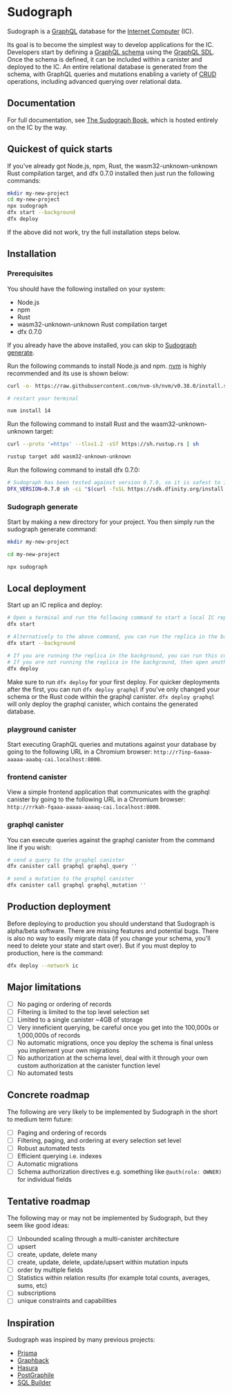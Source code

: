 # Sudograph

Sudograph is a [GraphQL](https://graphql.org/) database for the [Internet Computer](https://dfinity.org/) (IC).

Its goal is to become the simplest way to develop applications for the IC. Developers start by defining a [GraphQL schema](https://graphql.org/learn/schema/) using the [GraphQL SDL](https://www.digitalocean.com/community/tutorials/graphql-graphql-sdl). Once the schema is defined, it can be included within a canister and deployed to the IC. An entire relational database is generated from the schema, with GraphQL queries and mutations enabling a variety of [CRUD](https://en.wikipedia.org/wiki/Create,_read,_update_and_delete) operations, including advanced querying over relational data.

## Documentation

For full documentation, see [The Sudograph Book](), which is hosted entirely on the IC by the way.

## Quickest of quick starts

If you've already got Node.js, npm, Rust, the wasm32-unknown-unknown Rust compilation target, and dfx 0.7.0 installed then just run the following commands:

```bash
mkdir my-new-project
cd my-new-project
npx sudograph
dfx start --background
dfx deploy
```

If the above did not work, try the full installation steps below.

## Installation

### Prerequisites

You should have the following installed on your system:

* Node.js
* npm
* Rust
* wasm32-unknown-unknown Rust compilation target
* dfx 0.7.0

If you already have the above installed, you can skip to [Sudograph generate](#sudograph-generate).

Run the following commands to install Node.js and npm. [nvm](https://github.com/nvm-sh/nvm) is highly recommended and its use is shown below:

```bash
curl -o- https://raw.githubusercontent.com/nvm-sh/nvm/v0.38.0/install.sh | bash

# restart your terminal

nvm install 14
```

Run the following command to install Rust and the wasm32-unknown-unknown target:

```bash
curl --proto '=https' --tlsv1.2 -sSf https://sh.rustup.rs | sh

rustup target add wasm32-unknown-unknown
```

Run the following command to install dfx 0.7.0:

```bash
# Sudograph has been tested against version 0.7.0, so it is safest to install that specific version for now
DFX_VERSION=0.7.0 sh -ci "$(curl -fsSL https://sdk.dfinity.org/install.sh)"
```

### Sudograph generate

Start by making a new directory for your project. You then simply run the sudograph generate command:

```bash
mkdir my-new-project

cd my-new-project

npx sudograph
```

## Local deployment

Start up an IC replica and deploy:

```bash
# Open a terminal and run the following command to start a local IC replica
dfx start

# Alternatively to the above command, you can run the replica in the background
dfx start --background

# If you are running the replica in the background, you can run this command within the same terminal as the dfx start --background command
# If you are not running the replica in the background, then open another terminal and run this command from the root directory of your project
dfx deploy
```

Make sure to run `dfx deploy` for your first deploy. For quicker deployments after the first, you can run `dfx deploy graphql` if you've only changed your schema or the Rust code within the graphql canister. `dfx deploy graphql` will only deploy the graphql canister, which contains the generated database.

### playground canister

Start executing GraphQL queries and mutations against your database by going to the following URL in a Chromium browser: `http://r7inp-6aaaa-aaaaa-aaabq-cai.localhost:8000`.

### frontend canister

View a simple frontend application that communicates with the graphql canister by going to the following URL in a Chromium browser: `http://rrkah-fqaaa-aaaaa-aaaaq-cai.localhost:8000`.

### graphql canister

You can execute queries against the graphql canister from the command line if you wish:

```bash
# send a query to the graphql canister
dfx canister call graphql graphql_query ''

# send a mutation to the graphql canister
dfx canister call graphql graphql_mutation ''
```

## Production deployment

Before deploying to production you should understand that Sudograph is alpha/beta software. There are missing features and potential bugs. There is also no way to easily migrate data (if you change your schema, you'll need to delete your state and start over). But if you must deploy to production, here is the command:

```bash
dfx deploy --network ic
```

## Major limitations

- [ ] No paging or ordering of records
- [ ] Filtering is limited to the top level selection set
- [ ] Limited to a single canister ~4GB of storage
- [ ] Very inneficient querying, be careful once you get into the 100,000s or 1,000,000s of records
- [ ] No automatic migrations, once you deploy the schema is final unless you implement your own migrations
- [ ] No authorization at the schema level, deal with it through your own custom authorization at the canister function level
- [ ] No automated tests

## Concrete roadmap

The following are very likely to be implemented by Sudograph in the short to medium term future:

- [ ] Paging and ordering of records
- [ ] Filtering, paging, and ordering at every selection set level
- [ ] Robust automated tests
- [ ] Efficient querying i.e. indexes
- [ ] Automatic migrations
- [ ] Schema authorization directives e.g. something like `@auth(role: OWNER)` for individual fields 

## Tentative roadmap

The following may or may not be implemented by Sudograph, but they seem like good ideas:

- [ ] Unbounded scaling through a multi-canister architecture
- [ ] upsert
- [ ] create, update, delete many
- [ ] create, update, delete, update/upsert within mutation inputs
- [ ] order by multiple fields
- [ ] Statistics within relation results (for example total counts, averages, sums, etc)
- [ ] subscriptions
- [ ] unique constraints and capabilities

## Inspiration

Sudograph was inspired by many previous projects:

* [Prisma](https://www.prisma.io/)
* [Graphback](https://graphback.dev/)
* [Hasura](https://hasura.io/)
* [PostGraphile](https://www.graphile.org/postgraphile/)
* [SQL Builder](https://github.com/jillsoffice/graphql-sql-builder)